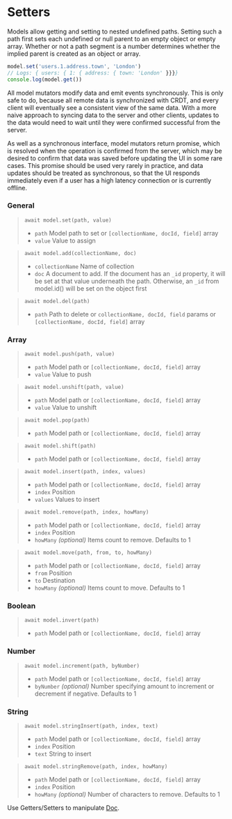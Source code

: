 # Setters

Models allow getting and setting to nested undefined paths. Setting such a path first sets each undefined or null parent to an empty object or empty array. Whether or not a path segment is a number determines whether the implied parent is created as an object or array.

```js
model.set('users.1.address.town', 'London')
// Logs: { users: { 1: { address: { town: 'London' }}}}
console.log(model.get())
```

All model mutators modify data and emit events synchronously. This is only safe to do, because all remote data is synchronized with CRDT, and every client will eventually see a consistent view of the same data. With a more naive approach to syncing data to the server and other clients, updates to the data would need to wait until they were confirmed successful from the server.

As well as a synchronous interface, model mutators return promise, which is resolved when the operation is confirmed from the server, which may be desired to confirm that data was saved before updating the UI in some rare cases. This promise should be used very rarely in practice, and data updates should be treated as synchronous, so that the UI responds
immediately even if a user has a high latency connection or is currently offline.

### General

> `await model.set(path, value)`
> * `path` Model path to set or `[collectionName, docId, field]` array
> * `value` Value to assign

> `await model.add(collectionName, doc)`
> * `collectionName` Name of collection
> * `doc` A document to add. If the document has an `_id` property, it will be set at that value underneath the path. Otherwise, an `_id` from model.id() will be set on the object first

> `await model.del(path)`
> * `path` Path to delete or `collectionName, docId, field` params or `[collectionName, docId, field]` array

### Array

> `await model.push(path, value)`
> * `path` Model path or `[collectionName, docId, field]` array
> * `value` Value to push

> `await model.unshift(path, value)`
> * `path` Model path or `[collectionName, docId, field]` array
> * `value` Value to unshift

> `await model.pop(path)`
> * `path` Model path or `[collectionName, docId, field]` array

> `await model.shift(path)`
> * `path` Model path or `[collectionName, docId, field]` array

> `await model.insert(path, index, values)`
> * `path` Model path or `[collectionName, docId, field]` array
> * `index` Position
> * `values` Values to insert

> `await model.remove(path, index, howMany)`
> * `path` Model path or `[collectionName, docId, field]` array
> * `index` Position
> * `howMany` *(optional)* Items count to remove. Defaults to 1

> `await model.move(path, from, to, howMany)`
> * `path` Model path or `[collectionName, docId, field]` array
> * `from` Position
> * `to` Destination
> * `howMany` *(optional)* Items count to move. Defaults to 1

### Boolean

> `await model.invert(path)`
> * `path` Model path or `[collectionName, docId, field]` array

### Number

> `await model.increment(path, byNumber)`
> * `path` Model path or `[collectionName, docId, field]` array
> * `byNumber` *(optional)* Number specifying amount to increment or decrement if negative. Defaults to 1

### String

> `await model.stringInsert(path, index, text)`
> * `path` Model path or `[collectionName, docId, field]` array
> * `index` Position
> * `text` String to insert

> `await model.stringRemove(path, index, howMany)`
> * `path` Model path or `[collectionName, docId, field]` array
> * `index` Position
> * `howMany` *(optional)* Number of characters to remove. Defaults to 1

Use Getters/Setters to manipulate [Doc](/docs/doc).
